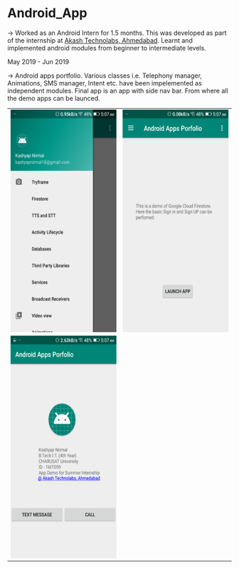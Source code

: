 # Android_App
-> Worked as an Android Intern for 1.5 months. This was developed as part of the internship at [Akash Technolabs, Ahmedabad](https://akashtechnolabs.com/). Learnt and implemented android modules from beginner to intermediate levels.
 
May 2019 - Jun 2019

-> Android apps portfolio. Various classes i.e. Telephony manager, Animations, SMS manager, Intent etc. have been impelemented as independent modules. Final app is an app with side nav bar. From where all the demo apps can be launced.

<table border="0" padding="10">
  <tr>
     <td><img src="https://github.com/Kashyap-Nirmal/Android_App/blob/main/Snaps/Screenshot_2019-07-13-05-07-26.png" height="500" width="400"></td>
     <td><img src="https://github.com/Kashyap-Nirmal/Android_App/blob/main/Snaps/Screenshot_2019-07-13-05-07-43.png" height="500" width="400"></td>
  </tr>
  <tr>
     <td><img src="https://github.com/Kashyap-Nirmal/Android_App/blob/main/Snaps/Screenshot_2019-07-13-05-07-34.png" height="500" width="400"></td>
 </tr>
